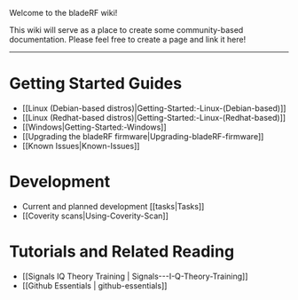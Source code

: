 Welcome to the bladeRF wiki!

This wiki will serve as a place to create some community-based documentation. Please feel free to create a page and link it here!


***

# Getting Started Guides #
* [[Linux (Debian-based distros)|Getting-Started:-Linux-(Debian-based)]]
* [[Linux (Redhat-based distros)|Getting-Started:-Linux-(Redhat-based)]]
* [[Windows|Getting-Started:-Windows]]
* [[Upgrading the bladeRF firmware|Upgrading-bladeRF-firmware]]
* [[Known Issues|Known-Issues]]

# Development #

* Current and planned development [[tasks|Tasks]]
* [[Coverity scans|Using-Coverity-Scan]]

# Tutorials and Related Reading #
* [[Signals IQ Theory Training | Signals---I-Q-Theory-Training]]
* [[Github Essentials | github-essentials]]
